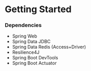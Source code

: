 # Getting Started

### Dependencies

* Spring Web
* Spring Data JDBC
* Spring Data Redis (Access+Driver)
* Resilience4J
* Spring Boot DevTools
* Spring Boot Actuator

